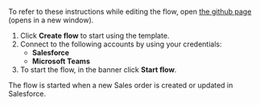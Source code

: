 To refer to these instructions while editing the flow, open [the github page](https://github.com/ot4i/app-connect-templates/tree/main/resources/markdown/Send%20a%20Microsoft%20Teams%20message%20when%20a%20sales%20order%20is%20created%20or%20updated%20in%20Salesforce_instructions.md) (opens in a new window).

1.	Click **Create flow** to start using the template.
2.	Connect to the following accounts by using your credentials:
    - **Salesforce** 
    - **Microsoft Teams**
3.	To start the flow, in the banner click **Start flow**.

The flow is started when a new Sales order is created or updated in Salesforce.
